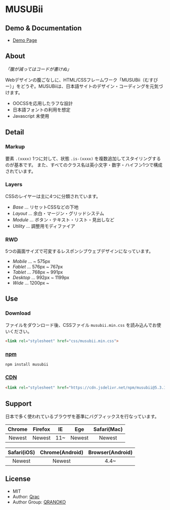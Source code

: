 # MUSUBii

## Demo & Documentation

- [Demo Page][link-demo]

## About

*「腹が減ってはコードが書けぬ」*

Webデザインの腹ごなしに、HTML/CSSフレームワーク「MUSUBii（むすびー）」をどうぞ。MUSUBiiは、日本語サイトのデザイン・コーディングを元気づけます。

- OOCSSを応用したラフな設計
- 日本語フォントの利用を想定
- Javascript 未使用

## Detail

### Markup

要素 `.(xxxx)` 1つに対して、状態 `.is-(xxxx)` を複数追加してスタイリングするのが基本です。
また、すべてのクラス名は英小文字・数字・ハイフン1つで構成されています。

### Layers

CSSのレイヤーは主に4つに分類されています。

- *Base* … リセットCSSなどの下地
- *Layout* … 余白・マージン・グリッドシステム
- *Module* … ボタン・テキスト・リスト・見出しなど
- *Utility* … 調整用モディファイア

### RWD

5つの画面サイズで可変するレスポンシブウェブデザインになっています。

- *Mobile* … ~ 575px
- *Fablet* … 576px ~ 767px
- *Tablet* … 768px ~ 991px
- *Desktop* … 992px ~ 1199px
- *Wide* … 1200px ~

## Use

### Download

ファイルをダウンロード後、CSSファイル `musubii.min.css` を読み込んでお使いください。

```html
<link rel="stylesheet" href="css/musubii.min.css">
```

### [npm][link-npm]

```
npm install musubii
```

### [CDN][link-jsdelivr]

```html
<link rel="stylesheet" href="https://cdn.jsdelivr.net/npm/musubii@5.3.1/docs/css/musubii.min.css">
```

## Support

日本で多く使われているブラウザを基準にバグフィックスを行なっています。

| Chrome | Firefox | IE | Ege | Safari(Mac) |
|:------:|:------:|:------:|:------:|:------:|
| Newest | Newest | 11~ | Newest | Newest |

| Safari(iOS) | Chrome(Android) | Browser(Android) |
|:------------:|:------------:|:------------:|
| Newest | Newest | 4.4~ |

## License

- MIT
- Author: [Qrac][link-twitter]
- Author Group: [QRANOKO][link-qranoko]

[link-demo]:https://qrac.github.io/musubii/
[link-npm]:https://www.npmjs.com/package/musubii
[link-jsdelivr]:https://cdn.jsdelivr.net/npm/musubii/
[link-twitter]:https://twitter.com/Qrac_JP
[link-qranoko]:https://qranoko.jp